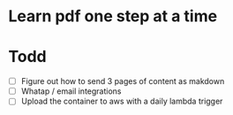 # Learn pdf one step at a time


# Todd 
- [ ] Figure out how to send 3 pages of content as makdown
- [ ] Whatap / email integrations
- [ ] Upload the container to aws with a daily lambda trigger